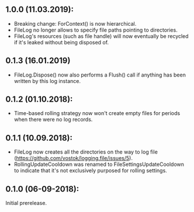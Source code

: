 ## 1.0.0 (11.03.2019):

* Breaking change: ForContext() is now hierarchical.
* FileLog no longer allows to specify file paths pointing to directories.
* FileLog's resources (such as file handle) will now eventually be recycled if it's leaked without being disposed of.


## 0.1.3 (16.01.2019)

* FileLog.Dispose() now also performs a Flush() call if anything has been written by this log instance.


## 0.1.2 (01.10.2018):

* Time-based rolling strategy now won't create empty files for periods when there were no log records.


## 0.1.1 (10.09.2018):

* FileLog now creates all the directories on the way to log file (https://github.com/vostok/logging.file/issues/5).
* RollingUpdateCooldown was renamed to FileSettingsUpdateCooldown to indicate that it's not exclusively purposed for rolling settings.


## 0.1.0 (06-09-2018): 

Initial prerelease.
